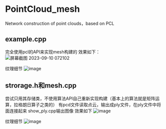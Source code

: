 # PointCloud_mesh
Network construction of point clouds，based on PCL

## example.cpp 
完全使用pcl的API来实现mesh构建的
效果如下：
![屏幕截图 2023-09-10 072102](https://github.com/Vaguesunrain/PointCloud_mesh/assets/93393852/c985e94e-a3a9-4745-9cdc-67e11f81cdfe)

纹理细节
![image](https://github.com/Vaguesunrain/PointCloud_mesh/assets/93393852/ca214809-d0df-4efc-9e45-bb02314655b5)


## strorage.h和mesh.cpp
尝试只用其存储类，不使用算法API自己重新实现构建（基本上的算法就是矩阵运算，拉格朗日算子之类的）
有pcd文件读取点云，输出成ply文件，在ply文件中将面连接起来
show_ply.cpp输出图像
效果如下
![image](https://github.com/Vaguesunrain/PointCloud_mesh/assets/93393852/38b1f107-dfd7-47a5-a546-edb77f8293cd)

纹理细节
![image](https://github.com/Vaguesunrain/PointCloud_mesh/assets/93393852/6757303c-f5ae-4c84-91ce-2f13b4125fd4)



